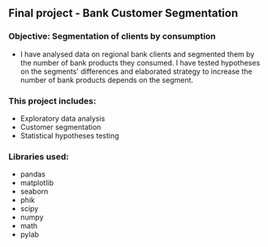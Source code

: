 ## Final project - Bank Customer Segmentation 

### Objective: Segmentation of clients by consumption
* I have analysed data on regional bank clients and segmented them by the number of bank products they consumed. I have tested hypotheses on the segments' differences and elaborated strategy to increase the number of bank products depends on the segment.

### This project includes:

- Exploratory data analysis
- Customer segmentation
- Statistical hypotheses testing

### Libraries used:
- pandas
- matplotlib
- seaborn
- phik
- scipy
- numpy
- math
- pylab
